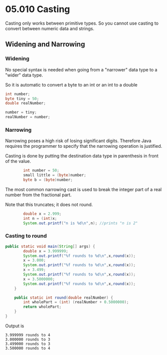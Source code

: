 # 05.010 Casting

Casting only works between primitive types.  So you cannot use casting to convert between numeric data and strings.

## Widening and Narrowing

### Widening

No special syntax is needed when going from a "narrower" data type to a "wider" data type.

So it is automatic to convert a byte to an int or an int to a double

```java
int number;
byte tiny = 50;
double realNumber;

number = tiny;
realNumber = number;
```

### Narrowing

Narrowing poses a high risk of losing significant digits.  Therefore Java requires the programmer to specify that the narrowing operation is justified.

Casting is done by putting the destination data type in parenthesis in front of the value.

```java
        int number = 50;
        small little = (byte)number;
        byte b = (byte)number;
```

The most common narrowing cast is used to break the integer part of a real number from the fractional part.

Note that this truncates; it does not round.

```java
        double x = 2.999;
        int n = (int)x;
        System.out.printf("n is %d\n",n); //prints "n is 2"
```

###  Casting to round

```java
public static void main(String[] args) {
        double x = 3.999999;
        System.out.printf("%f rounds to %d\n",x,round(x));
        x = 3.000;
        System.out.printf("%f rounds to %d\n",x,round(x));
        x = 3.499;
        System.out.printf("%f rounds to %d\n",x,round(x));
        x = 3.5000000;
        System.out.printf("%f rounds to %d\n",x,round(x));
    }

    public static int round(double realNumber) {
        int wholePart = (int) (realNumber + 0.5000000);
        return wholePart;
    }
}
```

Output is

```text
3.999999 rounds to 4
3.000000 rounds to 3
3.499000 rounds to 3
3.500000 rounds to 4
```